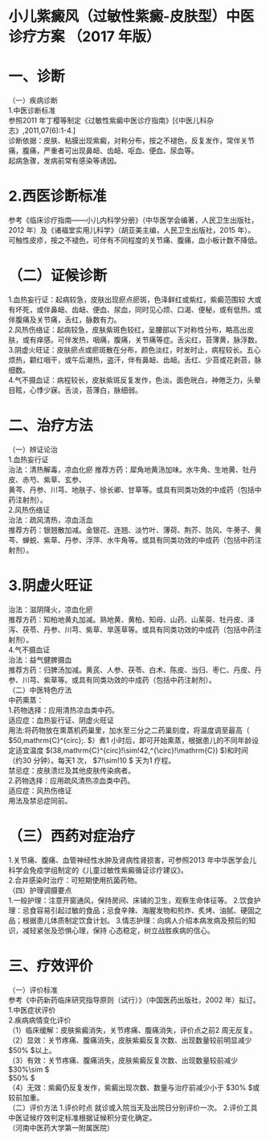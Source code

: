 # 小儿紫癜风（过敏性紫癜-皮肤型）中医诊疗方案 （2017 年版）  
# 一、诊断  
（一）疾病诊断  
1.中医诊断标准  
参照2011 年丁樱等制定《过敏性紫癜中医诊疗指南》[《中医儿科杂志》,2011,07(6):1-4.]  
诊断依据：皮肤、粘膜出现紫癜，对称分布，按之不褪色，反复发作，常伴关节痛，腹痛，严重者可出现鼻衄、齿衄、呕血、便血、尿血等。  
起病急骤，发病前常有感染等诱因。  
# 2.西医诊断标准  
参考《临床诊疗指南——小儿内科学分册》（中华医学会编著，人民卫生出版社，2012 年）及《诸福堂实用儿科学》（胡亚美主编，人民卫生出版社，2015 年）。  
可触性皮疹，按之不褪色，可伴有不同程度的关节痛、腹痛，血小板计数不降低。  
#  （二）证候诊断  
1.血热妄行证：起病较急，皮肤出现瘀点瘀斑，色泽鲜红或紫红，紫癜范围较 大或有坏死，或伴鼻衄、齿衄、便血、尿血，同时见心烦、口渴、便秘，或有低热，或伴腹痛及关节痛，舌红，脉数有力。  
2.风热伤络证：起病较急，皮肤紫斑色较红，呈腰部以下对称性分布，略高出皮肤，或有痒感。可伴发热，咽痛，腹痛，关节痛等症。舌尖红，苔薄黄，脉浮数。  
3.阴虚火旺证：皮肤瘀点或瘀斑散在分布，颜色淡红，时发时止，病程较长。五心烦热，颧红咽干，或午后潮热，盗汗，伴有鼻衄、齿衄。舌红、少苔或花剥苔，脉细数。  
4.气不摄血证：病程较长，皮肤紫斑反复发作，色淡。面色晄白，神倦乏力，头晕目眩，心悸少寐。舌淡，苔薄白，脉细弱。  
# 二、治疗方法  
（一）辨证论治  
1.血热妄行证  
治法：清热解毒，凉血化瘀  推荐方药：犀角地黄汤加味。水牛角、生地黄、牡丹皮、赤芍、紫草、玄参、  
黄芩、丹参、川芎、地肤子、徐长卿、甘草等。或具有同类功效的中成药（包括中药注射剂）。  
2.风热伤络证  
治法：疏风清热，凉血活血  
推荐方药：银翘散加减。金银花、连翘、淡竹叶、薄荷、荆芥、防风、牛蒡子、黄芩、蝉蜕、紫草、丹参、浮萍、水牛角等。或具有同类功效的中成药（包括中药注射剂）。  
# 3.阴虚火旺证  
治法：滋阴降火，凉血化瘀  
推荐方药：知柏地黄丸加减。熟地黄、黄柏、知母、山药、山茱萸、牡丹皮、泽泻、茯苓、丹参、川芎、紫草、旱莲草等。或具有同类功效的中成药（包括中药注射剂）。  
4.气不摄血证  
治法：益气健脾摄血  
推荐方药：归脾汤加减。黄芪、人参、茯苓、白术、陈皮、当归、枣仁、丹皮、丹参、川芎、紫草等。或具有同类功效的中成药（包括中药注射剂）。  
（二）中医特色疗法  
中药熏蒸：  
1.药物选择：应用清热凉血类中药。  
适应症：血热妄行证、阴虚火旺证  
用法:将药物放在熏蒸机药巢里，加水至三分之二药巢刻度，将温度调至最高（ $50\,mathrm{C}^{circ}\;. $）煮1 小时后，即可开始熏蒸，根据患儿的不同年龄设定适宜温度 $(38\,mathrm{C}^{circ}\!\sim\!42\,^{\circ}\!\mathrm{C}) $)和时间（约30 分钟）。每天1 次， $7\!\sim\!10 $ 天为1 疗程。  
禁忌症：皮肤溃烂及其他皮肤传染病者。  
2.药物选择：应用疏风清热凉血类中药。  
适应症：风热伤络证  
用法及禁忌症同前。  
# （三）西药对症治疗  
1.关节痛、腹痛、血管神经性水肿及肾病性肾损害，可参照2013 年中华医学会儿科学会免疫学组制定的《儿童过敏性紫癜循证诊疗建议》。  
2.合并感染时治疗：可短期使用抗菌药物。  
（四）护理调摄要点  
1.一般护理：注意开窗通风，保持房间、床铺的卫生，观察生命体征等。 2.饮食护理：忌食容易引起过敏的食品；忌食辛辣、海腥发物和煎炸、炙烤、油腻、硬固之品；根据患儿体质制定饮食计划。 3.情志护理：向病人介绍本病发病及预后的知识，减轻紧张及恐惧心理，保持 心态稳定，树立战胜疾病的信心。  
# 三、疗效评价  
（一）评价标准  
参考《中药新药临床研究指导原则（试行）》（中国医药出版社，2002 年）拟订。1.中医症状评价  
2.疾病病情变化评价  
（1）临床缓解：皮肤紫癜消失，关节疼痛、腹痛消失，评价点之前2 周无反复。（2）显效：关节疼痛、腹痛消失，皮肤紫癜反复次数、出现数量较前明显减少 $50\% $以上。  
（3）有效：关节疼痛、腹痛消失，皮肤紫癜反复次数、出现数量较前减少 $30\%\sim $  
$50\% $  
（4）无效：紫癜仍反复发作，紫癜出现次数、数量与治疗前减少小于 $30\% $或较前加重。  
（二）评价方法 1.评价时点 就诊或入院当天及出院日分别评价一次。 2.评价工具 中医证候疗效判定标准根据证候积分变化确定。  
（河南中医药大学第一附属医院）  